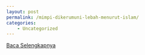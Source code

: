 ```yaml
---
layout: post
permalink: /mimpi-dikerumuni-lebah-menurut-islam/
categories:
    - Uncategorized
---
```


[Baca Selengkapnya](/10)